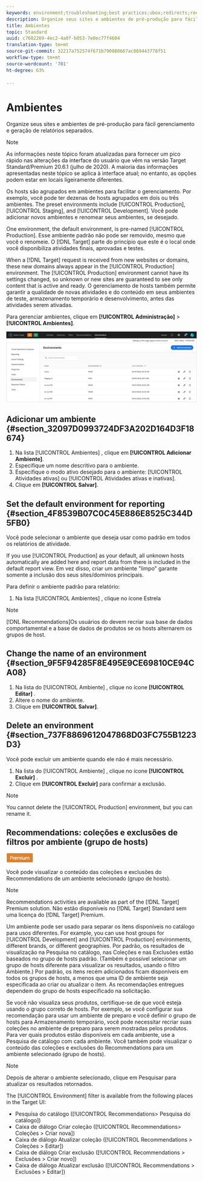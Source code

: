```yaml
---
keywords: environment;troubleshooting;best practices;ubox;redirects;redirect;whitelist;blacklist;blocklist;allowlist
description: Organize seus sites e ambientes de pré-produção para fácil gerenciamento e geração de relatórios separados.
title: Ambientes
topic: Standard
uuid: c7682269-4ec2-4a0f-b053-7e0ec77f4604
translation-type: tm+mt
source-git-commit: 32217a752574f671b790880667ac869443778f51
workflow-type: tm+mt
source-wordcount: '701'
ht-degree: 63%

---
```



# Ambientes

Organize seus sites e ambientes de pré-produção para fácil gerenciamento e geração de relatórios separados.

>[!NOTE]
>
>As informações neste tópico foram atualizadas para fornecer um pico rápido nas alterações da interface do usuário que vêm na versão Target Standard/Premium 20.6.1 (julho de 2020). A maioria das informações apresentadas neste tópico se aplica à interface atual; no entanto, as opções podem estar em locais ligeiramente diferentes.

Os hosts são agrupados em ambientes para facilitar o gerenciamento. Por exemplo, você pode ter dezenas de hosts agrupados em dois ou três ambientes. The preset environments include [!UICONTROL Production], [!UICONTROL Staging], and [!UICONTROL Development]. Você pode adicionar novos ambientes e renomear seus ambientes, se desejado.

One environment, the default environment, is pre-named [!UICONTROL Production]. Esse ambiente padrão não pode ser removido, mesmo que você o renomeie. O [!DNL Target] parte do princípio que este é o local onde você disponibiliza atividades finais, aprovadas e testes.

When a [!DNL Target] request is received from new websites or domains, these new domains always appear in the [!UICONTROL Production] environment. The [!UICONTROL Production] environment cannot have its settings changed, so unknown or new sites are guaranteed to see only content that is active and ready. O gerenciamento de hosts também permite garantir a qualidade de novas atividades e do conteúdo em seus ambientes de teste, armazenamento temporário e desenvolvimento, antes das atividades serem ativadas.

Para gerenciar ambientes, clique em **[!UICONTROL Administração]** > **[!UICONTROL Ambientes]**.

![lista Ambientes](/help/administrating-target/assets/environments.png)

## Adicionar um ambiente {#section_32097D0993724DF3A202D164D3F18674}

1. Na lista [!UICONTROL Ambientes] , clique em **[!UICONTROL Adicionar Ambiente]**.
1. Especifique um nome descritivo para o ambiente.
1. Especifique o modo ativo desejado para o ambiente: [!UICONTROL Atividades ativas] ou [!UICONTROL Atividades ativas e inativas].
1. Clique em **[!UICONTROL Salvar]**.

## Set the default environment for reporting {#section_4F8539B07C0C45E886E8525C344D5FB0}

Você pode selecionar o ambiente que deseja usar como padrão em todos os relatórios de atividade.

If you use [!UICONTROL Production] as your default, all unknown hosts automatically are added here and report data from there is included in the default report view. Em vez disso, criar um ambiente &quot;limpo&quot; garante somente a inclusão dos seus sites/domínios principais.

Para definir o ambiente padrão para relatório:

1. Na lista [!UICONTROL Ambientes] , clique no ícone Estrela

>[!NOTE]
>
>[!DNL Recommendations]Os usuários do devem recriar sua base de dados comportamental e a base de dados de produtos se os hosts alternarem os grupos de host.

## Change the name of an environment {#section_9F5F94285F8E495E9CE69810CE94CA08}

1. Na lista do [!UICONTROL Ambiente] , clique no ícone **[!UICONTROL Editar]** .
1. Altere o nome do ambiente.
1. Clique em **[!UICONTROL Salvar]**.

## Delete an environment {#section_737F8869612047868D03FC755B1223D3}

Você pode excluir um ambiente quando ele não é mais necessário.

1. Na lista do [!UICONTROL Ambiente] , clique no ícone **[!UICONTROL Excluir]** .
1. Clique em **[!UICONTROL Excluir]** para confirmar a exclusão.

>[!NOTE]
>
>You cannot delete the [!UICONTROL Production] environment, but you can rename it.

## Recommendations: coleções e exclusões de filtros por ambiente (grupo de hosts)

![Selo premium](/help/assets/premium.png)

Você pode visualizar o conteúdo das coleções e exclusões do Recommendations de um ambiente selecionado (grupo de hosts).

>[!NOTE]
>
>Recommendations activities are available as part of the [!DNL Target] Premium solution. Não estão disponíveis no [!DNL Target] Standard sem uma licença do [!DNL Target] Premium.

Um ambiente pode ser usado para separar os itens disponíveis no catálogo para usos diferentes. For example, you can use host groups for [!UICONTROL Development] and [!UICONTROL Production] environments, different brands, or different geographies. Por padrão, os resultados de visualização na Pesquisa no catálogo, nas Coleções e nas Exclusões estão baseados no grupo de hosts padrão. (Também é possível selecionar um grupo de hosts diferente para visualizar os resultados, usando o filtro Ambiente.) Por padrão, os itens recém adicionados ficam disponíveis em todos os grupos de hosts, a menos que uma ID de ambiente seja especificada ao criar ou atualizar o item. As recomendações entregues dependem do grupo de hosts especificado na solicitação.

Se você não visualiza seus produtos, certifique-se de que você esteja usando o grupo correto de hosts. Por exemplo, se você configurar sua recomendação para usar um ambiente de preparo e você definir o grupo de hosts para Armazenamento temporário, você pode necessitar recriar suas coleções no ambiente de preparo para serem mostradas pelos produtos. Para ver quais produtos estão disponíveis em cada ambiente, use a Pesquisa de catálogo com cada ambiente. Você também pode visualizar o conteúdo das coleções e exclusões do Recommendations para um ambiente selecionado (grupo de hosts).

>[!NOTE]
>Depois de alterar o ambiente selecionado, clique em Pesquisar para atualizar os resultados retornados.

The [!UICONTROL Environment] filter is available from the following places in the Target UI:

* Pesquisa do catálogo ([!UICONTROL Recommendations> Pesquisa do catálogo])
* Caixa de diálogo Criar coleção ([!UICONTROL Recommendations> Coleções > Criar nova])
* Caixa de diálogo Atualizar coleção ([!UICONTROL Recommendations > Coleções > Editar])
* Caixa de diálogo Criar exclusão ([!UICONTROL Recommendations > Exclusões > Criar novo])
* Caixa de diálogo Atualizar exclusão ([!UICONTROL Recommendations > Exclusões > Editar])